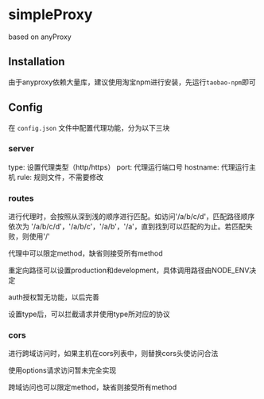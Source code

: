 # simpleProxy

based on anyProxy

## Installation

由于anyproxy依赖大量库，建议使用淘宝npm进行安装，先运行`taobao-npm`即可

## Config
在 `config.json` 文件中配置代理功能，分为以下三块

### server
type: 设置代理类型（http/https）
port: 代理运行端口号
hostname: 代理运行主机
rule: 规则文件，不需要修改

### routes
进行代理时，会按照从深到浅的顺序进行匹配。如访问'/a/b/c/d'，匹配路径顺序依次为
'/a/b/c/d'，'/a/b/c'，'/a/b'，'/a'，直到找到可以匹配的为止。若匹配失败，则使用'/'

代理中可以限定method，缺省则接受所有method

重定向路径可以设置production和development，具体调用路径由NODE_ENV决定

auth授权暂无功能，以后完善

设置type后，可以拦截请求并使用type所对应的协议

### cors
进行跨域访问时，如果主机在cors列表中，则替换cors头使访问合法

使用options请求访问暂未完全实现

跨域访问也可以限定method，缺省则接受所有method

